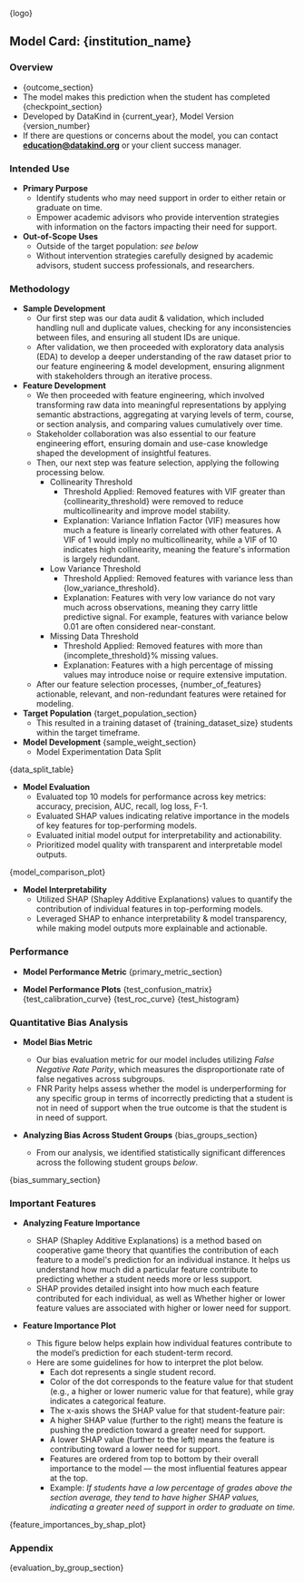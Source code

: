 
{logo}

## Model Card: {institution_name}

### Overview
- {outcome_section}
- The model makes this prediction when the student has completed {checkpoint_section}
- Developed by DataKind in {current_year}, Model Version {version_number}
- If there are questions or concerns about the model, you can contact **education@datakind.org** or your client success manager.

### Intended Use
- **Primary Purpose**
    - Identify students who may need support in order to either retain or graduate on time. 
    - Empower academic advisors who provide intervention strategies with information on the factors impacting their need for support.
- **Out-of-Scope Uses**
    - Outside of the target population:  _see below_
    - Without intervention strategies carefully designed by academic advisors, student success professionals, and researchers. 

### Methodology
- **Sample Development**
    - Our first step was our data audit & validation, which included handling null and duplicate values, checking for any inconsistencies between files, and ensuring all student IDs are unique.
    - After validation, we then proceeded with exploratory data analysis (EDA) to develop a deeper understanding of the raw dataset prior to our feature engineering & model development, ensuring alignment with stakeholders through an iterative process.
- **Feature Development**
    - We then proceeded with feature engineering, which involved transforming raw data into meaningful representations by applying semantic abstractions, aggregating at varying levels of term, course, or section analysis, and comparing values cumulatively over time.
    - Stakeholder collaboration was also essential to our feature engineering effort, ensuring domain and use-case knowledge shaped the development of insightful features.
    - Then, our next step was feature selection, applying the following processing below.
        - Collinearity Threshold
            - Threshold Applied: Removed features with VIF greater than {collinearity_threshold} were removed to reduce multicollinearity and improve model stability.
            - Explanation: Variance Inflation Factor (VIF) measures how much a feature is linearly correlated with other features. A VIF of 1 would imply no multicollinearity, while a VIF of 10 indicates high collinearity, meaning the feature's information is largely redundant.
        - Low Variance Threshold
            - Threshold Applied: Removed features with variance less than {low_variance_threshold}.
            - Explanation: Features with very low variance do not vary much across observations, meaning they carry little predictive signal. For example, features with variance below 0.01 are often considered near-constant.
        - Missing Data Threshold
            - Threshold Applied: Removed features with more than {incomplete_threshold}% missing values.
            - Explanation: Features with a high percentage of missing values may introduce noise or require extensive imputation.
    - After our feature selection processes, {number_of_features} actionable, relevant, and non-redundant features were retained for modeling.
- **Target Population**
{target_population_section}
    - This resulted in a training dataset of {training_dataset_size} students within the target timeframe.
- **Model Development**
{sample_weight_section}
    - Model Experimentation Data Split

{data_split_table}

- **Model Evaluation**
    - Evaluated top 10 models for performance across key metrics: accuracy, precision, AUC, recall, log loss, F-1.
    - Evaluated SHAP values indicating relative importance in the models of key features for top-performing models.
    - Evaluated initial model output for interpretability and actionability.
    - Prioritized model quality with transparent and interpretable model outputs.

{model_comparison_plot}

- **Model Interpretability** 
    - Utilized SHAP (Shapley Additive Explanations) values to quantify the contribution of individual features in top-performing models.
    - Leveraged SHAP to enhance interpretability & model transparency, while making model outputs more explainable and actionable.

### Performance
- **Model Performance Metric**
{primary_metric_section}

- **Model Performance Plots**
{test_confusion_matrix}
{test_calibration_curve}
{test_roc_curve}
{test_histogram}

### Quantitative Bias Analysis
- **Model Bias Metric**
    - Our bias evaluation metric for our model includes utilizing _False Negative Rate Parity_, which measures the disproportionate rate of false negatives across subgroups. 
    - FNR Parity helps assess whether the model is underperforming for any specific group in terms of incorrectly predicting that a student is not in need of support when the true outcome is that the student is in need of support.

- **Analyzing Bias Across Student Groups**
{bias_groups_section}
    - From our analysis, we identified statistically significant differences across the following student groups _below_.

{bias_summary_section}

### Important Features
- **Analyzing Feature Importance**
    - SHAP (Shapley Additive Explanations) is a method based on cooperative game theory that quantifies the contribution of each feature to a model's prediction for an individual instance. It helps us understand how much did a particular feature contribute to predicting whether a student needs more or less support.
    - SHAP provides detailed insight into how much each feature contributed for each individual, as well as Whether higher or lower feature values are associated with higher or lower need for support.

- **Feature Importance Plot**
    - This figure below helps explain how individual features contribute to the model’s prediction for each student-term record. 
    - Here are some guidelines for how to interpret the plot below.
        - Each dot represents a single student record.
        - Color of the dot corresponds to the feature value for that student (e.g., a higher or lower numeric value for that feature), while gray indicates a categorical feature.
        - The x-axis shows the SHAP value for that student-feature pair:
        - A higher SHAP value (further to the right) means the feature is pushing the prediction toward a greater need for support.
        - A lower SHAP value (further to the left) means the feature is contributing toward a lower need for support.
        - Features are ordered from top to bottom by their overall importance to the model — the most influential features appear at the top.
        - Example: _If students have a low percentage of grades above the section average, they tend to have higher SHAP values, indicating a greater need of support in order to graduate on time._

{feature_importances_by_shap_plot}

### Appendix

{evaluation_by_group_section}